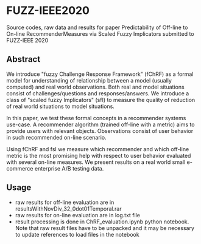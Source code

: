 # FUZZ-IEEE2020
Source codes, raw data and results for paper Predictability of Off-line to On-line RecommenderMeasures via Scaled Fuzzy Implicators submitted to FUZZ-IEEE 2020


## Abstract
We introduce "fuzzy Challenge Response Framework" (fChRF) as a formal model for understanding of relationship between a model (usually computed) and real world observations. Both real and model situations consist of challenges/questions and responses/answers. We introduce a class of "scaled fuzzy Implicators" (sfI) to measure the quality of reduction of real world situations to model situations. 

In this paper, we test these formal concepts in a recommender systems  use-case. A recommender algorithm (trained off-line with a metric) aims to provide users with relevant objects. Observations consist of user behavior in such recommended on-line scenario. 

Using fChRF and fsI we measure which recommender and which off-line metric is the most promising help with respect to user behavior evaluated with several on-line measures. We present results on a real world small e-commerce enterprise A/B testing data. 

## Usage
- raw results for off-line evaluation are in resultsWithNovDiv_32_0dot01Temporal.rar
- raw results for on-line evaluation are in log.txt file
- result processing is done in ChRF_evaluation.ipynb python notebook. Note that raw result files have to be unpacked and it may be necessary to update references to load files in the notebook
